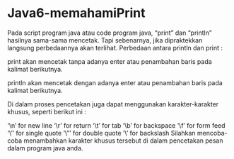 # Java6-memahamiPrint

Pada script program java atau code program java, “print” dan “println” hasilnya sama-sama mencetak. Tapi sebenarnya, jika dipraktekkan langsung perbedaannya akan terlihat. Perbedaan antara println dan print :

print akan mencetak tanpa adanya enter atau penambahan baris pada kalimat berikutnya.

println akan mencetak dengan adanya enter atau penambahan baris pada kalimat berikutnya.


Di dalam proses pencetakan juga dapat menggunakan karakter-karakter khusus, seperti berikut ini :

 ‘\n’ for new line
 ‘\r’ for return
 ‘\t’ for tab
 ‘\b’ for backspace
 ‘\f’ for form feed
 ‘\’’ for single quote
 ‘\”’ for double quote
 ‘\\’ for backslash
Silahkan mencoba-coba menambahkan karakter khusus tersebut di dalam pencetakan pesan dalam program java anda.
